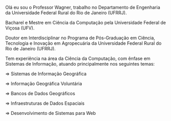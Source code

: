 Olá eu sou o Professor Wagner, trabalho no Departamento de Engenharia da Universidade Federal Rural do Rio de Janeiro (UFRRJ).

Bacharel e Mestre em Ciência da Computação pela Universidade Federal de Viçosa (UFV).

Doutor em Interdisciplinar no Programa de Pós-Graduação em Ciência, Tecnologia e Inovação em Agropecuária da Universidade Federal Rural do Rio de Janeiro (UFRRJ).

Tem experiência na área da Ciência da Computação, com ênfase em Sistemas de Informação, atuando principalmente nos seguintes temas:
  
  => Sistemas de Informação Geográfica
  
  => Informação Geográfica Voluntária
  
  => Bancos de Dados Geográficos
  
  => Infraestruturas de Dados Espaciais
  
  => Desenvolvimento de Sistemas para Web

<!---
Wagner-UFRRJ/Wagner-UFRRJ is a ✨ special ✨ repository because its `README.md` (this file) appears on your GitHub profile.
You can click the Preview link to take a look at your changes.
--->
